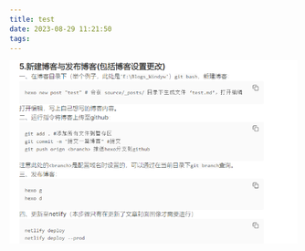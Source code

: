```yaml
---
title: test
date: 2023-08-29 11:21:50
tags:
---
```


![image-20230829112307109](../_imgs/image-20230829112307109.png)

